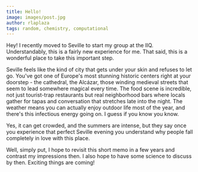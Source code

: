 ```yaml
---
title: Hello!
image: images/post.jpg
author: rlaplaza
tags: random, chemistry, computational
---
```


Hey! I recently moved to Seville to start my group at the IIQ. Understandably, this is a fairly new experience for me. That said, this is a wonderful place to take this important step.

Seville feels like the kind of city that gets under your skin and refuses to let go. You've got one of Europe's most stunning historic centers right at your doorstep - the cathedral, the Alcázar, those winding medieval streets that seem to lead somewhere magical every time. The food scene is incredible, not just tourist-trap restaurants but real neighborhood bars where locals gather for tapas and conversation that stretches late into the night. The weather means you can actually enjoy outdoor life most of the year, and there's this infectious energy going on. I guess if you know you know.

Yes, it can get crowded, and the summers are intense, but they say once you experience that perfect Seville evening you understand why people fall completely in love with this place. 

Well, simply put, I hope to revisit this short memo in a few years and contrast my impressions then. I also hope to have some science to discuss by then. Exciting things are coming!
 

